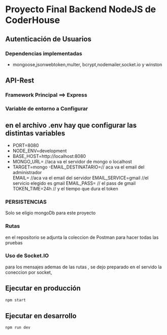 # Proyecto Final Backend NodeJS de CoderHouse

## Autenticación de Usuarios

### Dependencias implementadas

- mongoose,jsonwebtoken,multer, bcrypt,nodemailer,socket.io y winston

## API-Rest

### Framework Principal ==> Express

### Variable de entorno a Configurar

## en el archivo .env hay que configurar las distintas variables

- PORT=8080
- NODE_ENV=development
- BASE_HOST=http://localhost:8080
- MONGO_URL= //aca va el servidor de mongo o localhost
- TARGET=mongo
  -EMAIL_DESTINATARIO=// aca va el email del administrador  
  EMAIL= //aca va el email del servidor
  EMAIL_SERVICE=gmail //el servicio elegido es gmail
  EMAIL_PASS= // el pass de gmail
  TOKEN_TIME=24h // y el tiempo que dura el token

### PERSISTENCIAS

Solo se eligio mongoDb para este proyecto

### Rutas

en el repositorio se adjunta la coleccion de Postman
para hacer todas las pruebas

### Uso de Socket.IO

para los mensajes ademas de las rutas , se dejo preparado en el servido la coneccion por socket,

## Ejecutar en producción

```sh
npm start
```

## Ejecutar en desarrollo

```sh
npm run dev
```
